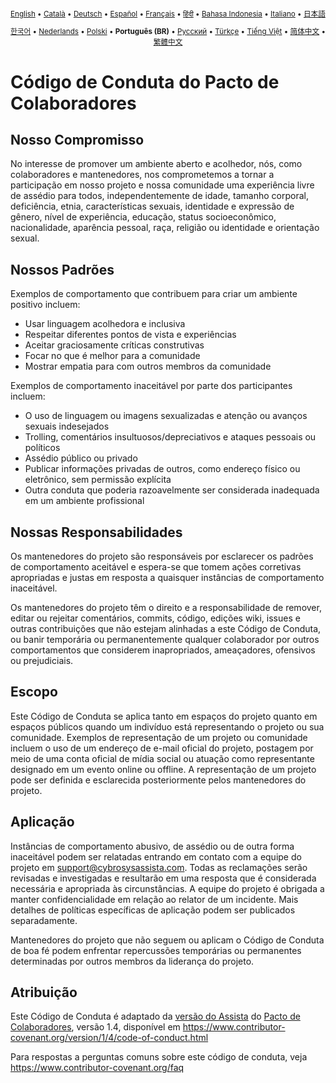 <div align="center">
<sub>

[English](../../CODE_OF_CONDUCT.md) • [Català](../ca/CODE_OF_CONDUCT.md) • [Deutsch](../de/CODE_OF_CONDUCT.md) • [Español](../es/CODE_OF_CONDUCT.md) • [Français](../fr/CODE_OF_CONDUCT.md) • [हिंदी](../hi/CODE_OF_CONDUCT.md) • [Bahasa Indonesia](../id/CODE_OF_CONDUCT.md) • [Italiano](../it/CODE_OF_CONDUCT.md) • [日本語](../ja/CODE_OF_CONDUCT.md)

</sub>
<sub>

[한국어](../ko/CODE_OF_CONDUCT.md) • [Nederlands](../nl/CODE_OF_CONDUCT.md) • [Polski](../pl/CODE_OF_CONDUCT.md) • <b>Português (BR)</b> • [Русский](../ru/CODE_OF_CONDUCT.md) • [Türkçe](../tr/CODE_OF_CONDUCT.md) • [Tiếng Việt](../vi/CODE_OF_CONDUCT.md) • [简体中文](../zh-CN/CODE_OF_CONDUCT.md) • [繁體中文](../zh-TW/CODE_OF_CONDUCT.md)

</sub>
</div>

# Código de Conduta do Pacto de Colaboradores

## Nosso Compromisso

No interesse de promover um ambiente aberto e acolhedor, nós, como
colaboradores e mantenedores, nos comprometemos a tornar a participação em nosso projeto e
nossa comunidade uma experiência livre de assédio para todos, independentemente de idade, tamanho
corporal, deficiência, etnia, características sexuais, identidade e expressão de gênero,
nível de experiência, educação, status socioeconômico, nacionalidade, aparência
pessoal, raça, religião ou identidade e orientação sexual.

## Nossos Padrões

Exemplos de comportamento que contribuem para criar um ambiente positivo
incluem:

- Usar linguagem acolhedora e inclusiva
- Respeitar diferentes pontos de vista e experiências
- Aceitar graciosamente críticas construtivas
- Focar no que é melhor para a comunidade
- Mostrar empatia para com outros membros da comunidade

Exemplos de comportamento inaceitável por parte dos participantes incluem:

- O uso de linguagem ou imagens sexualizadas e atenção ou
  avanços sexuais indesejados
- Trolling, comentários insultuosos/depreciativos e ataques pessoais ou políticos
- Assédio público ou privado
- Publicar informações privadas de outros, como endereço físico ou eletrônico,
  sem permissão explícita
- Outra conduta que poderia razoavelmente ser considerada inadequada em um
  ambiente profissional

## Nossas Responsabilidades

Os mantenedores do projeto são responsáveis por esclarecer os padrões de comportamento
aceitável e espera-se que tomem ações corretivas apropriadas e justas em
resposta a quaisquer instâncias de comportamento inaceitável.

Os mantenedores do projeto têm o direito e a responsabilidade de remover, editar ou
rejeitar comentários, commits, código, edições wiki, issues e outras contribuições
que não estejam alinhadas a este Código de Conduta, ou banir temporária ou
permanentemente qualquer colaborador por outros comportamentos que considerem inapropriados,
ameaçadores, ofensivos ou prejudiciais.

## Escopo

Este Código de Conduta se aplica tanto em espaços do projeto quanto em espaços públicos
quando um indivíduo está representando o projeto ou sua comunidade. Exemplos de
representação de um projeto ou comunidade incluem o uso de um endereço de e-mail oficial do projeto,
postagem por meio de uma conta oficial de mídia social ou atuação como representante designado
em um evento online ou offline. A representação de um projeto pode ser
definida e esclarecida posteriormente pelos mantenedores do projeto.

## Aplicação

Instâncias de comportamento abusivo, de assédio ou de outra forma inaceitável podem ser
relatadas entrando em contato com a equipe do projeto em support@cybrosysassista.com. Todas as reclamações
serão revisadas e investigadas e resultarão em uma resposta que
é considerada necessária e apropriada às circunstâncias. A equipe do projeto é
obrigada a manter confidencialidade em relação ao relator de um incidente.
Mais detalhes de políticas específicas de aplicação podem ser publicados separadamente.

Mantenedores do projeto que não seguem ou aplicam o Código de Conduta de boa
fé podem enfrentar repercussões temporárias ou permanentes determinadas por outros
membros da liderança do projeto.

## Atribuição

Este Código de Conduta é adaptado da [versão do Assista][assista_coc] do [Pacto de Colaboradores][homepage], versão 1.4,
disponível em https://www.contributor-covenant.org/version/1/4/code-of-conduct.html

[assista_coc]: https://github.com/assista/assista/blob/main/CODE_OF_CONDUCT.md
[homepage]: https://www.contributor-covenant.org

Para respostas a perguntas comuns sobre este código de conduta, veja
https://www.contributor-covenant.org/faq
